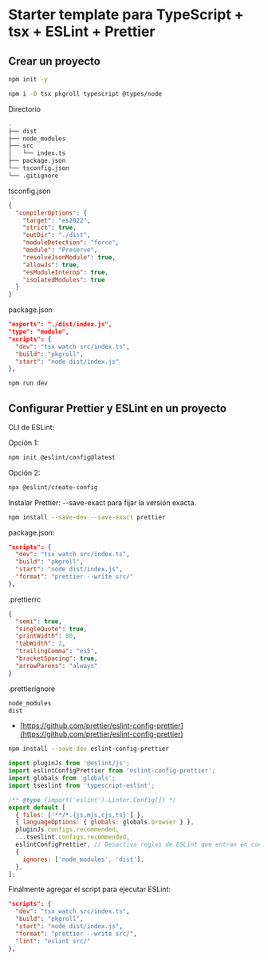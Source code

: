 # Starter template para TypeScript + tsx + ESLint + Prettier

## Crear un proyecto

```sh
npm init -y
```

```sh
npm i -D tsx pkgroll typescript @types/node
```

Directorio

```sh
.
├── dist
├── node_modules
├── src
│   └── index.ts
├── package.json
└── tsconfig.json
└── .gitignore
```

tsconfig.json

```json
{
  "compilerOptions": {
    "target": "es2022",
    "strict": true,
    "outDir": "./dist",
    "moduleDetection": "force",
    "module": "Preserve",
    "resolveJsonModule": true,
    "allowJs": true,
    "esModuleInterop": true,
    "isolatedModules": true
  }
}
```

package.json

```json
"exports": "./dist/index.js",
"type": "module",
"scripts": {
  "dev": "tsx watch src/index.ts",
  "build": "pkgroll",
  "start": "node dist/index.js"
},
```

```sh
npm run dev
```

## Configurar Prettier y ESLint en un proyecto

CLI de ESLint:

Opción 1:

```sh
npm init @eslint/config@latest
```

Opción 2:

```sh
npx @eslint/create-config
```

Instalar Prettier: --save-exact para fijar la versión exacta.

```sh
npm install --save-dev --save-exact prettier
```

package.json:

```json
"scripts": {
  "dev": "tsx watch src/index.ts",
  "build": "pkgroll",
  "start": "node dist/index.js",
  "format": "prettier --write src/"
},
```

.prettierrc

```json
{
  "semi": true,
  "singleQuote": true,
  "printWidth": 80,
  "tabWidth": 2,
  "trailingComma": "es5",
  "bracketSpacing": true,
  "arrowParens": "always"
}
```

.prettierignore

```txt
node_modules
dist
```

- [https://github.com/prettier/eslint-config-prettier](https://github.com/prettier/eslint-config-prettier)

```sh
npm install --save-dev eslint-config-prettier
```

```js
import pluginJs from '@eslint/js';
import eslintConfigPrettier from 'eslint-config-prettier';
import globals from 'globals';
import tseslint from 'typescript-eslint';

/** @type {import('eslint').Linter.Config[]} */
export default [
  { files: ['**/*.{js,mjs,cjs,ts}'] },
  { languageOptions: { globals: globals.browser } },
  pluginJs.configs.recommended,
  ...tseslint.configs.recommended,
  eslintConfigPrettier, // Desactiva reglas de ESLint que entran en conflicto con Prettier
  {
    ignores: ['node_modules', 'dist'],
  },
];
```

Finalmente agregar el script para ejecutar ESLint:

```json
"scripts": {
  "dev": "tsx watch src/index.ts",
  "build": "pkgroll",
  "start": "node dist/index.js",
  "format": "prettier --write src/",
  "lint": "eslint src/"
},
```
